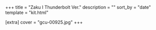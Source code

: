 +++
title = "Zaku I Thunderbolt Ver."
description = ""
sort_by = "date"
template = "kit.html"

[extra]
cover = "gcu-00925.jpg"
+++